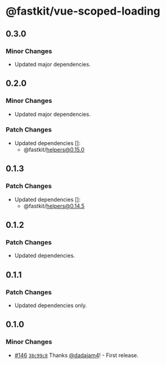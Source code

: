 # @fastkit/vue-scoped-loading

## 0.3.0

### Minor Changes

- Updated major dependencies.

## 0.2.0

### Minor Changes

- Updated major dependencies.

### Patch Changes

- Updated dependencies []:
  - @fastkit/helpers@0.15.0

## 0.1.3

### Patch Changes

- Updated dependencies []:
  - @fastkit/helpers@0.14.5

## 0.1.2

### Patch Changes

- Updated dependencies.

## 0.1.1

### Patch Changes

- Updated dependencies only.

## 0.1.0

### Minor Changes

- [#146](https://github.com/dadajam4/fastkit/pull/146) [`38c99c8`](https://github.com/dadajam4/fastkit/commit/38c99c8d34c434a4acd1df802453b1009cc4009b) Thanks [@dadajam4](https://github.com/dadajam4)! - First release.
